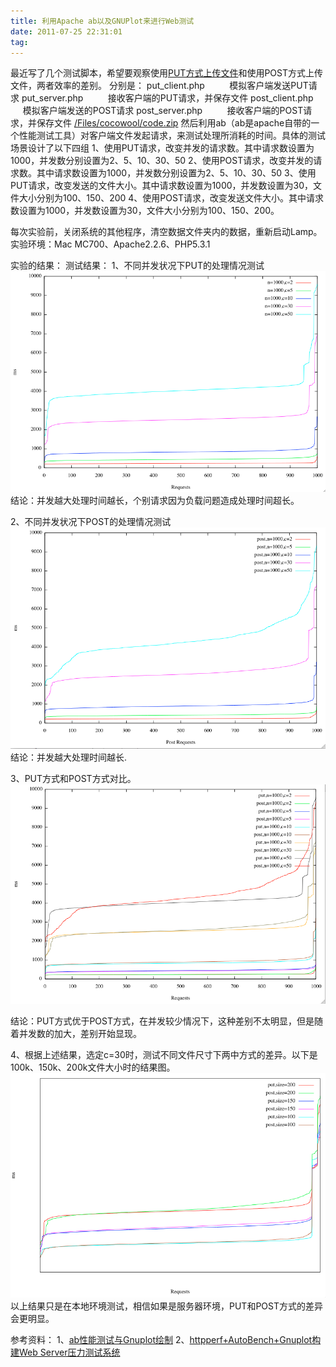 ```yaml
---
title: 利用Apache ab以及GNUPlot来进行Web测试
date: 2011-07-25 22:31:01
tag: 
---
```


最近写了几个测试脚本，希望要观察使用[PUT方式上传文件](http://www.cnblogs.com/cocowool/archive/2010/05/31/1748180.html)和使用POST方式上传文件，两者效率的差别。
分别是：
put_client.php          模拟客户端发送PUT请求
put_server.php          接收客户端的PUT请求，并保存文件
post_client.php          模拟客户端发送的POST请求
post_server.php          接收客户端的POST请求，并保存文件
[/Files/cocowool/code.zip](http://files.cnblogs.com/cocowool/code.zip)
然后利用ab（ab是apache自带的一个性能测试工具）对客户端文件发起请求，来测试处理所消耗的时间。具体的测试场景设计了以下四组
1、使用PUT请求，改变并发的请求数。其中请求数设置为1000，并发数分别设置为2、5、10、30、50
2、使用POST请求，改变并发的请求数。其中请求数设置为1000，并发数分别设置为2、5、10、30、50
3、使用PUT请求，改变发送的文件大小。其中请求数设置为1000，并发数设置为30，文件大小分别为100、150、200
4、使用POST请求，改变发送文件大小。其中请求数设置为1000，并发数设置为30，文件大小分别为100、150、200。


每次实验前，关闭系统的其他程序，清空数据文件夹内的数据，重新启动Lamp。
实验环境：Mac MC700、Apache2.2.6、PHP5.3.1

实验的结果：
测试结果：
1、不同并发状况下PUT的处理情况测试
![](./20110725-ab-test/put_1000_c.png)
结论：并发越大处理时间越长，个别请求因为负载问题造成处理时间超长。

2、不同并发状况下POST的处理情况测试
![](./20110725-ab-test/post_1000_c.png)
结论：并发越大处理时间越长.

3、PUT方式和POST方式对比。
![](./20110725-ab-test/post_vs_put.png)


结论：PUT方式优于POST方式，在并发较少情况下，这种差别不太明显，但是随着并发数的加大，差别开始显现。


4、根据上述结果，选定c=30时，测试不同文件尺寸下两中方式的差异。以下是100k、150k、200k文件大小时的结果图。
![](./20110725-ab-test/change_size.png)
以上结果只是在本地环境测试，相信如果是服务器环境，PUT和POST方式的差异会更明显。



参考资料：
1、[ab性能测试与Gnuplot绘制](http://cryolite.iteye.com/blog/351245)
2、[httpperf+AutoBench+Gnuplot构建Web Server压力测试系统](http://www.inanu.net/post/381.html)













